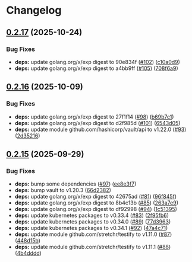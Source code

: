 # Changelog

## [0.2.17](https://github.com/camaeel/vault-autounseal-operator/compare/v0.2.16...v0.2.17) (2025-10-24)


### Bug Fixes

* **deps:** update golang.org/x/exp digest to 90e834f ([#102](https://github.com/camaeel/vault-autounseal-operator/issues/102)) ([c10a0d9](https://github.com/camaeel/vault-autounseal-operator/commit/c10a0d998ff7c286529ef7fcb87cbc9598acce3e))
* **deps:** update golang.org/x/exp digest to a4bb9ff ([#105](https://github.com/camaeel/vault-autounseal-operator/issues/105)) ([708f6a9](https://github.com/camaeel/vault-autounseal-operator/commit/708f6a984e8da850054a3ca6a84ef11aebcea220))

## [0.2.16](https://github.com/camaeel/vault-autounseal-operator/compare/v0.2.15...v0.2.16) (2025-10-09)


### Bug Fixes

* **deps:** update golang.org/x/exp digest to 27f1f14 ([#98](https://github.com/camaeel/vault-autounseal-operator/issues/98)) ([b69b7c1](https://github.com/camaeel/vault-autounseal-operator/commit/b69b7c19124146a2caefb3b7e296bddcd93d392b))
* **deps:** update golang.org/x/exp digest to d2f985d ([#101](https://github.com/camaeel/vault-autounseal-operator/issues/101)) ([6543d05](https://github.com/camaeel/vault-autounseal-operator/commit/6543d059a420b06fe7c76c2b4101f871c54318e4))
* **deps:** update module github.com/hashicorp/vault/api to v1.22.0 ([#93](https://github.com/camaeel/vault-autounseal-operator/issues/93)) ([2d35216](https://github.com/camaeel/vault-autounseal-operator/commit/2d3521674a9d5d696fc5cf2a9202901505439a09))

## [0.2.15](https://github.com/camaeel/vault-autounseal-operator/compare/v0.2.14...v0.2.15) (2025-09-29)


### Bug Fixes

* **deps:** bump some dependencies ([#97](https://github.com/camaeel/vault-autounseal-operator/issues/97)) ([ee8e3f7](https://github.com/camaeel/vault-autounseal-operator/commit/ee8e3f75cb1df40ee27ca95a8d2278fc16663261))
* **deps:** bump vault to v1.20.3 ([66d2382](https://github.com/camaeel/vault-autounseal-operator/commit/66d2382a091e7e9d3287e5fa8282ecb5db4c63f9))
* **deps:** update golang.org/x/exp digest to 42675ad ([#81](https://github.com/camaeel/vault-autounseal-operator/issues/81)) ([96f845f](https://github.com/camaeel/vault-autounseal-operator/commit/96f845f0685098668e316913798ce847ee1d156a))
* **deps:** update golang.org/x/exp digest to 8b4c13b ([#85](https://github.com/camaeel/vault-autounseal-operator/issues/85)) ([263a7e9](https://github.com/camaeel/vault-autounseal-operator/commit/263a7e9cc1fdd30f778a6091e7b06d1a9c1b018c))
* **deps:** update golang.org/x/exp digest to df92998 ([#94](https://github.com/camaeel/vault-autounseal-operator/issues/94)) ([1c51395](https://github.com/camaeel/vault-autounseal-operator/commit/1c51395196234851ffc4dbed362cdd8981f45617))
* **deps:** update kubernetes packages to v0.33.4 ([#83](https://github.com/camaeel/vault-autounseal-operator/issues/83)) ([2f95fb6](https://github.com/camaeel/vault-autounseal-operator/commit/2f95fb6830acdde699fbec757786182a0c61c7ca))
* **deps:** update kubernetes packages to v0.34.0 ([#89](https://github.com/camaeel/vault-autounseal-operator/issues/89)) ([77d3963](https://github.com/camaeel/vault-autounseal-operator/commit/77d3963113d03dbf30bdc7f8bdf897634038a2cc))
* **deps:** update kubernetes packages to v0.34.1 ([#92](https://github.com/camaeel/vault-autounseal-operator/issues/92)) ([47a4c71](https://github.com/camaeel/vault-autounseal-operator/commit/47a4c71e5b1a6147a0298d81a1be30ddc22fd9b6))
* **deps:** update module github.com/stretchr/testify to v1.11.0 ([#87](https://github.com/camaeel/vault-autounseal-operator/issues/87)) ([448d15b](https://github.com/camaeel/vault-autounseal-operator/commit/448d15b179ce2125b7c50937e90bc536d72b6d29))
* **deps:** update module github.com/stretchr/testify to v1.11.1 ([#88](https://github.com/camaeel/vault-autounseal-operator/issues/88)) ([4b4dddd](https://github.com/camaeel/vault-autounseal-operator/commit/4b4dddda08b1b73bcd648c6c7428e3f0e8d4b676))
